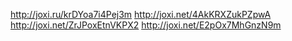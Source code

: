 http://joxi.ru/krDYoa7i4Pej3m
http://joxi.net/4AkKRXZukPZpwA
http://joxi.net/ZrJPoxEtnVKPX2
http://joxi.net/E2pOx7MhGnzN9m



